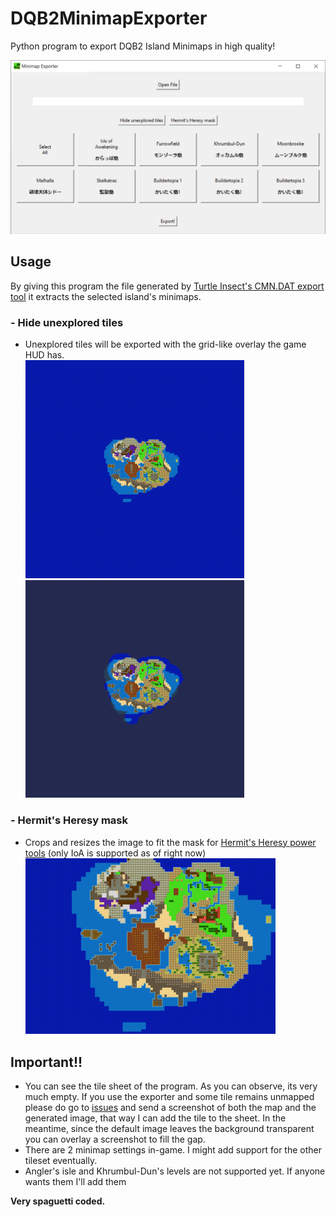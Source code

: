 # DQB2MinimapExporter
Python program to export DQB2 Island Minimaps in high quality!

<img src="./Screenshots/Screenshot1.png" data-canonical-ssrc="./Screenshots/Screenshot1.png" width="600" />

## Usage
By giving this program the file generated by [Turtle Insect's CMN.DAT export tool](https://github.com/turtle-insect/DQB2) it extracts the selected island's minimaps.

### - Hide unexplored tiles
- Unexplored tiles will be exported with the grid-like overlay the game HUD has.<br>
<img src="./Screenshots/IoA_Visible.png" data-canonical-ssrc="./Screenshots/IoA_Visible.png" width="350" /> <img src="./Screenshots/IoA_Hidden.png" data-canonical-ssrc="./Screenshots/IoA_Hidden.png" width="350" />
### - Hermit's Heresy mask
- Crops and resizes the image to fit the mask for [Hermit's Heresy power tools](https://github.com/default-kramer/HermitsHeresy) (only IoA is supported as of right now)<br><img src="./Screenshots/IoA_Heresy.png" data-canonical-ssrc="./Screenshots/IoA_Heresy.png" width="400" />

## Important!!
- You can see the tile sheet of the program. As you can observe, its very much empty. If you use the exporter and some tile remains unmapped please do go to [issues](https://github.com/Sapphire645/DQB2MinimapExporter/issues) and send a screenshot of both the map and the generated image, that way I can add the tile to the sheet. In the meantime, since the default image leaves the background transparent you can overlay a screenshot to fill the gap.
- There are 2 minimap settings in-game. I might add support for the other tileset eventually.
- Angler's isle and Khrumbul-Dun's levels are not supported yet. If anyone wants them I'll add them

**Very spaguetti coded.**

